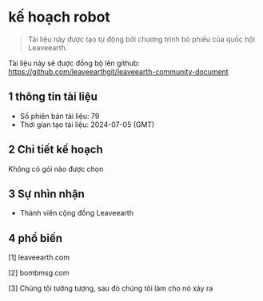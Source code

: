 # kế hoạch robot

>Tài liệu này được tạo tự động bởi chương trình bỏ phiếu của quốc hội Leaveearth.

Tài liệu này sẽ được đồng bộ lên github: https://github.com/leaveearthgit/leaveearth-community-document

## 1 thông tin tài liệu

- Số phiên bản tài liệu: 79
- Thời gian tạo tài liệu: 2024-07-05 (GMT)

## 2 Chi tiết kế hoạch

Không có gói nào được chọn

## 3 Sự nhìn nhận
* Thành viên cộng đồng Leaveearth

## 4 phổ biến
[1] leaveearth.com

[2] bombmsg.com

[3] Chúng tôi tưởng tượng, sau đó chúng tôi làm cho nó xảy ra